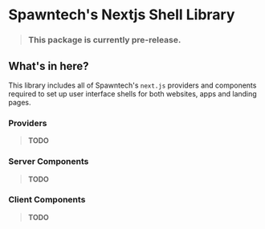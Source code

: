# Spawntech's Nextjs Shell Library

> ### This package is currently pre-release.

## What's in here?

This library includes all of Spawntech's `next.js` providers and components required to set up user interface shells for both websites, apps and landing pages.

### Providers

> **TODO**

### Server Components

> **TODO**

### Client Components

> **TODO**

